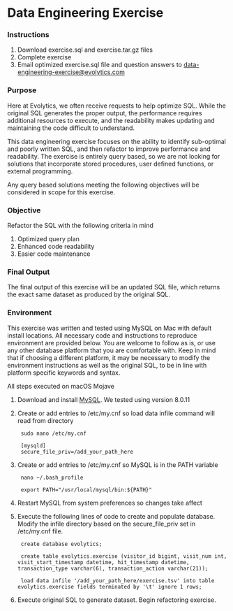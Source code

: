 # Data Engineering Exercise

### Instructions

1. Download exercise.sql and exercise.tar.gz files
1. Complete exercise
1. Email optimized exercise.sql file and question answers to data-engineering-exercise@evolytics.com

### Purpose

Here at Evolytics, we often receive requests to help optimize SQL. While the original SQL generates the proper output, the performance requires additional resources to execute, and the readability makes updating and maintaining the code difficult to understand.

This data engineering exercise focuses on the ability to identify sub-optimal and poorly written SQL, and then refactor to improve performance and readability. The exercise is entirely query based, so we are not looking for solutions that incorporate stored procedures, user defined functions, or external programming.

Any query based solutions meeting the following objectives will be considered in scope for this exercise.

### Objective

Refactor the SQL with the following criteria in mind

1. Optimized query plan
1. Enhanced code readability
1. Easier code maintenance

### Final Output

The final output of this exercise will be an updated SQL file, which returns the exact same dataset as produced by the original SQL.

### Environment

This exercise was written and tested using MySQL on Mac with default install locations. All necessary code and instructions to reproduce environment are provided below. You are welcome to follow as is, or use any other database platform that you are comfortable with. Keep in mind that if choosing a different platform, it may be necessary to modify the environment instructions as well as the original SQL, to be in line with platform specific keywords and syntax.

All steps executed on macOS Mojave

1. Download and install [MySQL](https://dev.mysql.com/downloads/mysql/). We tested using version 8.0.11

1. Create or add entries to /etc/my.cnf so load data infile command will read from directory

        sudo nano /etc/my.cnf

        [mysqld]
        secure_file_priv=/add_your_path_here

1. Create or add entries to /etc/my.cnf so MySQL is in the PATH variable

        nano ~/.bash_profile

        export PATH="/usr/local/mysql/bin:${PATH}"

1. Restart MySQL from system preferences so changes take affect
1. Execute the following lines of code to create and populate database. Modify the infile directory based on the secure_file_priv set in /etc/my.cnf file.

        create database evolytics;

        create table evolytics.exercise (visitor_id bigint, visit_num int, visit_start_timestamp datetime, hit_timestamp datetime, transaction_type varchar(6), transaction_action varchar(21));

        load data infile '/add_your_path_here/exercise.tsv' into table evolytics.exercise fields terminated by '\t' ignore 1 rows;

1. Execute original SQL to generate dataset. Begin refactoring exercise.

